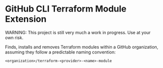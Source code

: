 # GitHub CLI Terraform Module Extension

WARNING: This project is still very much a work in progress. Use at your own risk.

Finds, installs and removes Terraform modules within a GitHub organization, assuming they follow a predictable naming convention:

```
<organization>/terraform-<provider>-<name>-module
```
